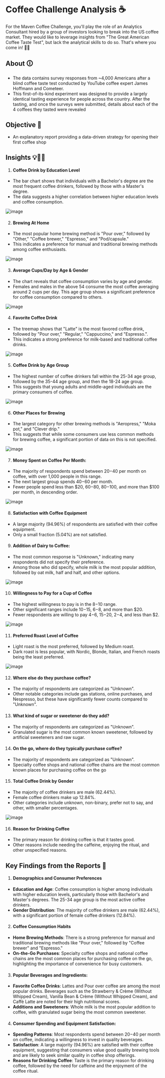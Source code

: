 # Coffee Challenge Analysis ☕
For the Maven Coffee Challenge, you'll play the role of an Analytics Consultant hired by a group of investors looking to break into the US coffee market. They would like to leverage insights from "The Great American Coffee Taste Test", but lack the analytical skills to do so. That's where you come in! 💪🏻

## About 🛈
* The data contains survey responses from ~4,000 Americans after a blind coffee taste test conducted by YouTube coffee expert James Hoffmann and Cometeer. 
* This first-of-its-kind experiment was designed to provide a largely identical tasting experience for people across the country. After the tasting, and once the surveys were submitted, details about each of the 4 coffees they tasted were revealed

## Objective 🎯
*  An explanatory report providing a data-driven strategy for opening their first coffee shop

## Insights 💡🧐🤔

1. #### Coffee Drink by Education Level
* The bar chart shows that individuals with a Bachelor's degree are the most frequent coffee drinkers, followed by those with a Master's degree. 
* The data suggests a higher correlation between higher education levels and coffee consumption.

![image](https://github.com/user-attachments/assets/90bbcf23-b12e-4678-aabb-04d0bd4a23fd)

2. #### Brewing At Home
* The most popular home brewing method is "Pour over," followed by "Other," "Coffee brewer," "Espresso," and "Pod/capsule." 
* This indicates a preference for manual and traditional brewing methods among coffee enthusiasts.

![image](https://github.com/user-attachments/assets/30a15fb8-8e70-4d12-92db-2689bc7b3f0f)

3. #### Average Cups/Day by Age & Gender

* The chart reveals that coffee consumption varies by age and gender. 
* Females and males in the above 54 consume the most coffee averaging around 2 cups per day. This age group shows a significant preference for coffee consumption compared to others.

![image](https://github.com/user-attachments/assets/362eb80c-5de2-4b87-be5e-b82fc36d072a)

4. #### Favorite Coffee Drink
* The treemap shows that "Latte" is the most favored coffee drink, followed by "Pour over," "Regular," "Cappuccino," and "Espresso.".
* This indicates a strong preference for milk-based and traditional coffee drinks.

![image](https://github.com/user-attachments/assets/41923477-34f6-46f4-9641-923898894dcd)

5. #### Coffee Drink by Age Group
* The highest number of coffee drinkers fall within the 25-34 age group, followed by the 35-44 age group, and then the 18-24 age group.
* This suggests that young adults and middle-aged individuals are the primary consumers of coffee.

![image](https://github.com/user-attachments/assets/c7fe1ae1-49c0-4778-b2ea-ac133a3c861a)

6. #### Other Places for Brewing
* The largest category for other brewing methods is "Aeropress," "Moka pot," and "Clever drip."
* This suggests that while some consumers use less common methods for brewing coffee, a significant portion of data on this is not specified.

![image](https://github.com/user-attachments/assets/4a052a95-44a2-42e2-88a1-7d8cbceaabb9)

7. #### Money Spent on Coffee Per Month:
* The majority of respondents spend between $20-$40 per month on coffee, with over 1,000 people in this range.
* The next largest group spends $40-$60 per month.
* Fewer people spend less than $20, $60-$80, $80-$100, and more than $100 per month, in descending order.

![image](https://github.com/user-attachments/assets/81072279-8e38-44c4-945d-cd7feaf834f1)

8. #### Satisfaction with Coffee Equipment
* A large majority (94.96%) of respondents are satisfied with their coffee equipment.
* Only a small fraction (5.04%) are not satisfied.

9. #### Addition of Dairy to Coffee:
* The most common response is "Unknown," indicating many respondents did not specify their preference.
* Among those who did specify, whole milk is the most popular addition, followed by oat milk, half and half, and other options.

![image](https://github.com/user-attachments/assets/6e3812d9-5517-4dd6-bc6d-b61fd31b8478)

10. #### Willingness to Pay for a Cup of Coffee
* The highest willingness to pay is in the $8-$10 range.
* Other significant ranges include $10-$15, $6-$8, and more than $20.
* Fewer respondents are willing to pay $4-$6, $15-$20, $2-$4, and less than $2.

![image](https://github.com/user-attachments/assets/7a53c30a-8a40-4c5b-9bf2-0a794f65a298)

11. #### Preferred Roast Level of Coffee
* Light roast is the most preferred, followed by Medium roast.
* Dark roast is less popular, with Nordic, Blonde, Italian, and French roasts being the least preferred.

![image](https://github.com/user-attachments/assets/cca01c12-f722-40d0-b087-e85e4a778ee7)

12. #### Where else do they purchase coffee?
* The majority of respondents are categorized as "Unknown".
* Other notable categories include gas stations, online purchases, and Nespresso, but these have significantly fewer counts compared to "Unknown".

13. #### What kind of sugar or sweetener do they add?
* The majority of respondents are categorized as "Unknown".
* Granulated sugar is the most common known sweetener, followed by artificial sweeteners and raw sugar.

14. #### On the go, where do they typically purchase coffee?
* The majority of respondents are categorized as "Unknown".
* Specialty coffee shops and national coffee chains are the most common known places for purchasing coffee on the go

15. #### Total Coffee Drink by Gender
* The majority of coffee drinkers are male (62.44%).
* Female coffee drinkers make up 12.84%.
* Other categories include unknown, non-binary, prefer not to say, and other, with smaller percentages.

![image](https://github.com/user-attachments/assets/79612a68-481d-4d8c-b9f7-7eed1aa223f0)

16. #### Reason for Drinking Coffee
* The primary reason for drinking coffee is that it tastes good.
* Other reasons include needing the caffeine, enjoying the ritual, and other unspecified reasons.

## Key Findings from the Reports 🔎

1. #### Demographics and Consumer Preferences
* **Education and Age**: Coffee consumption is higher among individuals with higher education levels, particularly those with Bachelor's and Master's degrees. The 25-34 age group is the most active coffee drinkers.
* **Gender Distribution**: The majority of coffee drinkers are male (62.44%), with a significant portion of female coffee drinkers (12.84%).

2. #### Coffee Consumption Habits
* **Home Brewing Methods**: There is a strong preference for manual and traditional brewing methods like "Pour over," followed by "Coffee brewer" and "Espresso."
* **On-the-Go Purchases**: Specialty coffee shops and national coffee chains are the most common places for purchasing coffee on the go, highlighting the importance of convenience for busy customers.

3. #### Popular Beverages and Ingredients:
* **Favorite Coffee Drinks**: Lattes and Pour over coffee are among the most popular drinks. Beverages such as the Strawberry & Crème (Without Whipped Cream), Vanilla Bean & Crème (Without Whipped Cream), and Caffè Latte are noted for their high nutritional scores.
* **Additions and Sweeteners**: Whole milk is the most popular addition to coffee, with granulated sugar being the most common sweetener.

4. #### Consumer Spending and Equipment Satisfaction:
* **Spending Patterns**: Most respondents spend between $20-$40 per month on coffee, indicating a willingness to invest in quality beverages.
* **Satisfaction**: A large majority (94.96%) are satisfied with their coffee equipment, suggesting that consumers value good quality brewing tools and are likely to seek similar quality in coffee shop offerings.
* **Reasons for Drinking Coffee**: Taste is the primary reason for drinking coffee, followed by the need for caffeine and the enjoyment of the coffee ritual.
